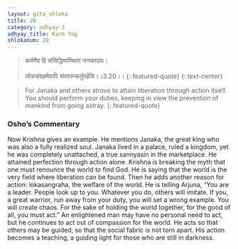 ```yaml
---
layout: gita_shloka
title: 20
category: adhyay-3
adhyay_title: Karm Yog
shlokanum: 20
---
```


> कर्मणैव हि संसिद्धिमास्थिता जनकादयः।<br><br>लोकसंग्रहमेवापि संपश्यन्कर्तुमर्हसि।।3.20।।
{:.featured-quote} 
{:.text-center}

> For Janaka and others strove to attain liberation through action itself. You should perform your duties, keeping in view the prevention of mankind from going astray.
{:.featured-quote}

### Osho’s Commentary
Now Krishna gives an example. He mentions Janaka, the great king who was also a fully realized soul. Janaka lived in a palace, ruled a kingdom, yet he was completely unattached, a true sannyasin in the marketplace. He attained perfection through action alone.
Krishna is breaking the myth that one must renounce the world to find God. He is saying that the world is the very field where liberation can be found.
Then he adds another reason for action: lokasangraha, the welfare of the world. He is telling Arjuna, “You are a leader. People look up to you. Whatever you do, others will imitate. If you, a great warrior, run away from your duty, you will set a wrong example. You will create chaos. For the sake of holding the world together, for the good of all, you must act.”
An enlightened man may have no personal need to act, but he continues to act out of compassion for the world. He acts so that others may be guided, so that the social fabric is not torn apart. His action becomes a teaching, a guiding light for those who are still in darkness.
